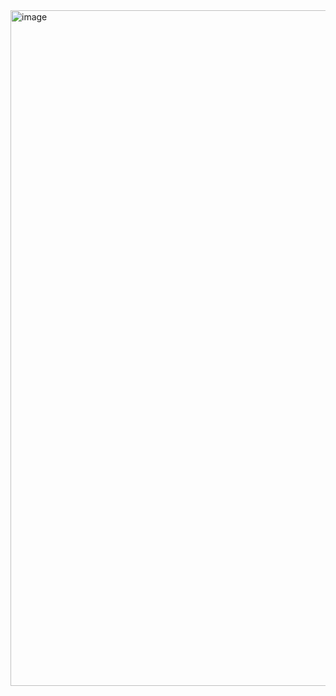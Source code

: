 <img width="1920" height="1081" alt="image" src="https://github.com/user-attachments/assets/2ac235a8-555e-4bc2-8e98-5ef1eda3883c" />
